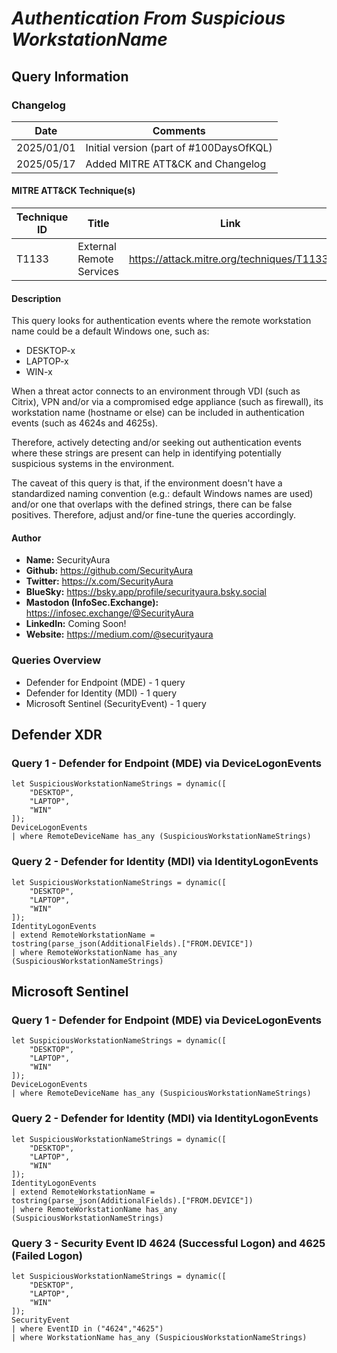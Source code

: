 # *Authentication From Suspicious WorkstationName*

## Query Information

### Changelog
| Date | Comments |
|---|---|
| 2025/01/01 | Initial version (part of #100DaysOfKQL) |
| 2025/05/17 | Added MITRE ATT&CK and Changelog |

#### MITRE ATT&CK Technique(s)

| Technique ID | Title    | Link    |
| ---  | --- | --- |
| T1133 | External Remote Services | https://attack.mitre.org/techniques/T1133/ |

#### Description

This query looks for authentication events where the remote workstation name could be a default Windows one, such as:

- DESKTOP-x
- LAPTOP-x
- WIN-x

When a threat actor connects to an environment through VDI (such as Citrix), VPN and/or via a compromised edge appliance (such as firewall), its workstation name (hostname or else) can be included in authentication events (such as 4624s and 4625s).

Therefore, actively detecting and/or seeking out authentication events where these strings are present can help in identifying potentially suspicious systems in the environment.

The caveat of this query is that, if the environment doesn't have a standardized naming convention (e.g.: default Windows names are used) and/or one that overlaps with the defined strings, there can be false positives. Therefore, adjust and/or fine-tune the queries accordingly.

#### Author <Optional>
- **Name:** SecurityAura
- **Github:** https://github.com/SecurityAura
- **Twitter:** https://x.com/SecurityAura
- **BlueSky:** https://bsky.app/profile/securityaura.bsky.social
- **Mastodon (InfoSec.Exchange):** https://infosec.exchange/@SecurityAura
- **LinkedIn:** Coming Soon!
- **Website:** https://medium.com/@securityaura

### Queries Overview ###

- Defender for Endpoint (MDE) - 1 query
- Defender for Identity (MDI) - 1 query
- Microsoft Sentinel (SecurityEvent) - 1 query

## Defender XDR ##
### Query 1 - Defender for Endpoint (MDE) via DeviceLogonEvents ###
```KQL
let SuspiciousWorkstationNameStrings = dynamic([
    "DESKTOP",
    "LAPTOP",
    "WIN"
]);
DeviceLogonEvents
| where RemoteDeviceName has_any (SuspiciousWorkstationNameStrings)
```
### Query 2 - Defender for Identity (MDI) via IdentityLogonEvents ###
```KQL
let SuspiciousWorkstationNameStrings = dynamic([
    "DESKTOP",
    "LAPTOP",
    "WIN"
]);
IdentityLogonEvents
| extend RemoteWorkstationName = tostring(parse_json(AdditionalFields).["FROM.DEVICE"])
| where RemoteWorkstationName has_any (SuspiciousWorkstationNameStrings)
```
## Microsoft Sentinel ##
### Query 1 - Defender for Endpoint (MDE) via DeviceLogonEvents ###
```KQL
let SuspiciousWorkstationNameStrings = dynamic([
    "DESKTOP",
    "LAPTOP",
    "WIN"
]);
DeviceLogonEvents
| where RemoteDeviceName has_any (SuspiciousWorkstationNameStrings)
```
### Query 2 - Defender for Identity (MDI) via IdentityLogonEvents ###
```KQL
let SuspiciousWorkstationNameStrings = dynamic([
    "DESKTOP",
    "LAPTOP",
    "WIN"
]);
IdentityLogonEvents
| extend RemoteWorkstationName = tostring(parse_json(AdditionalFields).["FROM.DEVICE"])
| where RemoteWorkstationName has_any (SuspiciousWorkstationNameStrings)
```
### Query 3 - Security Event ID 4624 (Successful Logon) and 4625 (Failed Logon) ###
```KQL
let SuspiciousWorkstationNameStrings = dynamic([
    "DESKTOP",
    "LAPTOP",
    "WIN"
]);
SecurityEvent
| where EventID in ("4624","4625")
| where WorkstationName has_any (SuspiciousWorkstationNameStrings)
```
